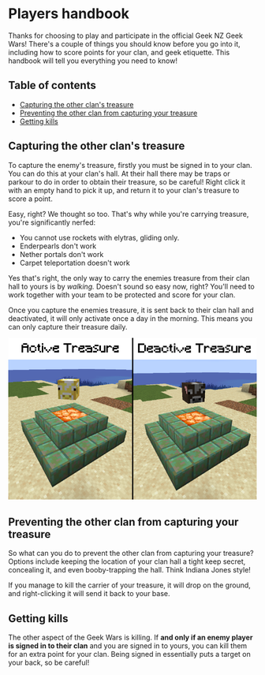 # Players handbook

Thanks for choosing to play and participate in the official Geek NZ Geek Wars! There's a couple of things you should know before you go into it, including how to score points for your clan, and geek etiquette. This handbook will tell you everything you need to know!

## Table of contents

* [Capturing the other clan's treasure](#capturing-the-other-clans-treasure)
* [Preventing the other clan from capturing your treasure](#preventing-the-other-clan-from-capturing-your-treasure)
* [Getting kills](#getting-kills)

## Capturing the other clan's treasure

To capture the enemy's treasure, firstly you must be signed in to your clan. You can do this at your clan's hall. At their hall there may be traps or parkour to do in order to obtain their treasure, so be careful! Right click it with an empty hand to pick it up, and return it to your clan's treasure to score a point.

Easy, right? We thought so too. That's why while you're carrying treasure, you're significantly nerfed:
- You cannot use rockets with elytras, gliding only.
- Enderpearls don't work
- Nether portals don't work
- Carpet teleportation doesn't work

Yes that's right, the only way to carry the enemies treasure from their clan hall to yours is by _walking._ Doesn't sound so easy now, right? You'll need to work together with your team to be protected and score for your clan.

Once you capture the enemies treasure, it is sent back to their clan hall and deactivated, it will only activate once a day in the morning. This means you can only capture their treasure daily.

<img src="images/ActiveAndDeactiveTreasure.png" alt="Active (Golden) and Deactive (Normal) Treasure" style="width:600px;"/>

## Preventing the other clan from capturing your treasure

So what can you do to prevent the other clan from capturing your treasure? Options include keeping the location of your clan hall a tight keep secret, concealing it, and even booby-trapping the hall. Think Indiana Jones style!

If you manage to kill the carrier of your treasure, it will drop on the ground, and right-clicking it will send it back to your base.

## Getting kills

The other aspect of the Geek Wars is killing. If **and only if an enemy player is signed in to their clan** and you are signed in to yours, you can kill them for an extra point for your clan. Being signed in essentially puts a target on your back, so be careful!
